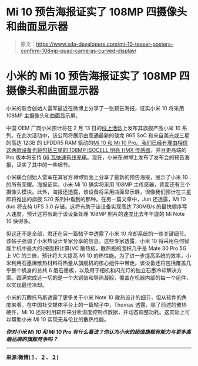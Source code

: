 # Mi 10 预告海报证实了 108MP 四摄像头和曲面显示器

> 原文：<https://www.xda-developers.com/mi-10-teaser-posters-confirm-108mp-quad-cameras-curved-display/>

# 小米的 Mi 10 预告海报证实了 108MP 四摄像头和曲面显示器

小米的联合创始人雷军最近在微博上分享了一张预告海报，证实小米 10 将采用 108MP 主摄像头和曲面显示屏。

中国 OEM 厂商小米预计将在 2 月 13 日的[线上活动](https://www.xda-developers.com/xiaomi-mi-10-china-launch-date/)上发布其旗舰产品小米 10 系列。在此次活动中，该公司将展示由高通最新的骁龙 865 SoC 和来自美光或三星的高达 12GB 的 LPDDR5 RAM 驱动的[Mi 10 和 Mi 10 Pro。我们已经有理由相信这两款设备也将](https://www.xda-developers.com/xiaomi-mi-10-qualcomm-snapdragon-865/)[包括三星的 108MP ISOCELL 明亮 HMX 传感器](https://www.xda-developers.com/xiaomi-mi-10-mi-10-pro-108mp-cameras/)，并且更高端的 Pro 版本将支持 [66 瓦快速有线充电](https://www.xda-developers.com/xiaomi-mi-10-pro-confirmed-miui-11-66w-fast-charging/)。现在，小米在*微博*上发布了发布会的预告海报，证实了其中的一些细节。

小米联合创始人雷军在其官方*微博*页面上分享了最新的预告海报，展示了小米 10 的所有荣耀。海报证实，小米 Mi 10 确实将采用 108MP 主传感器，背面还有三个摄像头模块。此外，海报还透露，该设备将采用曲面显示屏，很像我们预计在三星即将推出的旗舰 S20 系列中看到的那种。在另一篇文章中，Jun 还透露，Mi 10 duo 将支持 UFS 3.0 存储。这将有助于该设备实现高达 730MB/s 的最快顺序写入速度，预计这将有助于该设备处理 108MP 照片的速度比去年年底的 Mi Note 10 快得多。

但这还不是全部，君还在另一篇帖子中透露了小米 10 冷却系统的一些关键细节。该帖子强调了小米热设计专家分享的信息，这些专家透露，小米 10 将采用任何智能手机中最大的(按面积计算)VC 散热板。散热板的面积几乎是 Mate 30 Pro 5G 上 VC 的三倍，预计将大大提高 Mi 10 的热性能。为了进一步提高系统的效率，小米利用石墨烯散热材料将热量从旗舰机的核心组件中带走。该设备还将包括覆盖几乎整个机身的总共 6 层石墨板，以及用于相机和闪光灯的独立石墨冷却解决方案。圆满完成这一切的是一个大铜箔和导热凝胶，覆盖在机器内部的每一个组件，以实现最佳冷却。

小米的万腾托马斯透露了更多关于小米 Note 10 散热设计的细节，但从软件的角度来看。在中国社交媒体平台上的一篇帖子中，Thomas 透露，除了前述的散热硬件，Mi 10 还将利用软件来分析温度控制点数据，并动态调整功耗。这实际上可以帮助小米 Mi 10 实现无与伦比的散热性能。

***你对小米 Mi 10 和 Mi 10 Pro 有什么看法？你认为小米的超值旗舰有能力与更多高端品牌的旗舰竞争吗？***

* * *

**来源:微博( [1](https://www.weibo.com/1749127163/Itwnf1GGt?type=comment#_rnd1581319641206) 、 [2](https://www.weibo.com/1749127163/ItxZuaynx?type=comment#_rnd1581320590516) 、 [3](https://www.weibo.com/1654901425/ItxNcEhYP?ref=home&rid=5_0_8_3382941521985572201_0_1_0&type=comment#_rnd1581320607137) )**